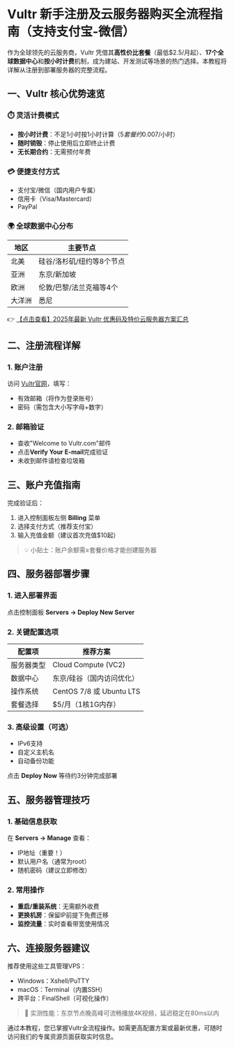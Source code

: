 # Vultr 新手注册及云服务器购买全流程指南（支持支付宝-微信）

作为全球领先的云服务商，Vultr 凭借其**高性价比套餐**（最低$2.5/月起）、**17个全球数据中心**和**按小时计费**机制，成为建站、开发测试等场景的热门选择。本教程将详解从注册到部署服务器的完整流程。

## 一、Vultr 核心优势速览

### ⏱️ 灵活计费模式
- **按小时计费**：不足1小时按1小时计算（$5套餐约$0.007/小时）
- **随时销毁**：停止使用后立即终止计费
- **无长期合约**：无需预付年费

### 💳 便捷支付方式
- 支付宝/微信（国内用户专属）
- 信用卡（Visa/Mastercard）
- PayPal

### 🌍 全球数据中心分布
| 地区       | 主要节点                 |
|------------|--------------------------|
| 北美       | 硅谷/洛杉矶/纽约等8个节点|
| 亚洲       | 东京/新加坡              |
| 欧洲       | 伦敦/巴黎/法兰克福等4个  |
| 大洋洲     | 悉尼                     |

👉 [【点击查看】2025年最新 Vultr 优惠码及特价云服务器方案汇总](https://bit.ly/VuLtr)

## 二、注册流程详解

### 1. 账户注册
访问 [Vultr官网](https://bit.ly/VuLtr)，填写：
- 有效邮箱（将作为登录账号）
- 密码（需包含大小写字母+数字）

### 2. 邮箱验证
- 查收"Welcome to Vultr.com"邮件
- 点击**Verify Your E-mail**完成验证
- 未收到邮件请检查垃圾箱

## 三、账户充值指南
完成验证后：
1. 进入控制面板左侧 **Billing** 菜单
2. 选择支付方式（推荐支付宝）
3. 输入充值金额（建议首次充值$10起）

> 💡 小贴士：账户余额需≥套餐价格才能创建服务器

## 四、服务器部署步骤

### 1. 进入部署界面
点击控制面板 **Servers → Deploy New Server**

### 2. 关键配置选项
| 配置项      | 推荐方案                  |
|-------------|---------------------------|
| 服务器类型  | Cloud Compute (VC2)       |
| 数据中心    | 东京/硅谷（国内访问优化） |
| 操作系统    | CentOS 7/8 或 Ubuntu LTS  |
| 套餐选择    | $5/月（1核1G内存）        |

### 3. 高级设置（可选）
- IPv6支持
- 自定义主机名
- 自动备份功能

点击 **Deploy Now** 等待约3分钟完成部署

## 五、服务器管理技巧

### 1. 基础信息获取
在 **Servers → Manage** 查看：
- IP地址（重要！）
- 默认用户名（通常为root）
- 随机密码（建议立即修改）

### 2. 常用操作
- **重启/重装系统**：无需额外收费
- **更换机房**：保留IP前提下免费迁移
- **监控流量**：实时查看带宽使用情况

## 六、连接服务器建议
推荐使用这些工具管理VPS：
- Windows：Xshell/PuTTY
- macOS：Terminal（内置SSH）
- 跨平台：FinalShell（可视化操作）

> 🚀 实测性能：东京节点晚高峰可流畅播放4K视频，延迟稳定在80ms以内

通过本教程，您已掌握Vultr全流程操作。如需更高配置方案或最新优惠，可随时访问我们的专属资源页面获取实时信息。